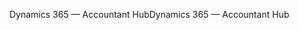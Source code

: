 <span data-ttu-id="1caee-101">Dynamics 365 — Accountant Hub</span><span class="sxs-lookup"><span data-stu-id="1caee-101">Dynamics 365 — Accountant Hub</span></span>
